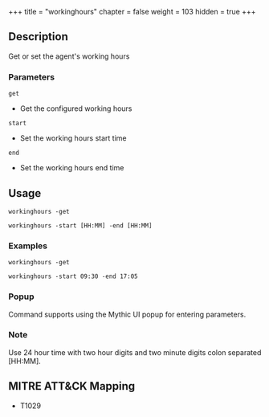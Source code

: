 +++
title = "workinghours"
chapter = false
weight = 103
hidden = true
+++

## Description
Get or set the agent's working hours

### Parameters
`get`
 * Get the configured working hours

`start`
 * Set the working hours start time

`end`
 * Set the working hours end time

## Usage
```
workinghours -get
```
```
workinghours -start [HH:MM] -end [HH:MM]
```

### Examples
```
workinghours -get
```
```
workinghours -start 09:30 -end 17:05
```

### Popup
Command supports using the Mythic UI popup for entering parameters.

### Note
Use 24 hour time with two hour digits and two minute digits colon separated [HH:MM].

## MITRE ATT&CK Mapping
 - T1029
